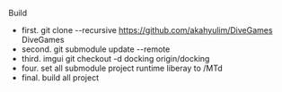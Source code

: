 Build
- first. git clone --recursive https://github.com/akahyulim/DiveGames DiveGames
- second. git submodule update --remote
- third. imgui git checkout -d docking origin/docking
- four. set all submodule project runtime liberay to /MTd
- final. build all project

